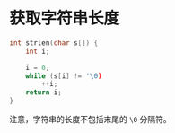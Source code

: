 # 获取字符串长度

```c
int strlen(char s[]) {
    int i;

    i = 0;
    while (s[i] != '\0)
        ++i;
    return i;
}
```

注意，字符串的长度不包括末尾的 `\0` 分隔符。